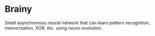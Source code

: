 # Brainy
Small asynchronous neural network that can learn pattern recognition, memorization, XOR, etc. using neuro-evolution.
